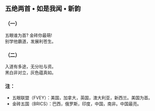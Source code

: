 ## 五绝两首 • 如是我闻 • 新韵
### （一）
五眼谁为首? 金砖你最萌!\
别学他霸道，发展利苍生。

### （二）
入道有多途，无分社与资。\
黑白非对立，灰色蕴真如。


### 注：
- 五眼联盟（FVEY）：美国，加拿大，英国，澳大利亚，新西兰。美国为首。 
- 金砖五国（BRICS）：巴西，俄罗斯，印度，中国，南非。中国最亮。
